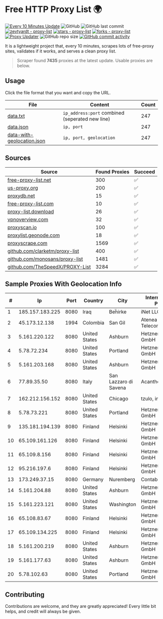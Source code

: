 
# Free HTTP Proxy List 🌍

[![Every 10 Minutes Update](https://github.com/mertguvencli/http-proxy-list/actions/workflows/main.yml/badge.svg?branch=main)](https://github.com/mertguvencli/http-proxy-list/actions/workflows/main.yml)
![GitHub](https://img.shields.io/github/license/mertguvencli/http-proxy-list)
![GitHub last commit](https://img.shields.io/github/last-commit/mertguvencli/http-proxy-list)
[![zevtyardt - proxy-list](https://img.shields.io/static/v1?label=zevtyardt&message=proxy-list&color=blue&logo=github)](https://github.com/zevtyardt/proxy-list "Go to GitHub repo")
[![stars - proxy-list](https://img.shields.io/github/stars/zevtyardt/proxy-list?style=social)](https://github.com/zevtyardt/proxy-list)
[![forks - proxy-list](https://img.shields.io/github/forks/zevtyardt/proxy-list?style=social)](https://github.com/zevtyardt/proxy-list)
[![Proxy Updater](https://github.com/zevtyardt/proxy-list/workflows/Proxy%20Updater/badge.svg)](https://github.com/zevtyardt/proxy-list/actions?query=workflow:"Proxy+Updater")
![GitHub repo size](https://img.shields.io/github/repo-size/zevtyardt/proxy-list)
[![GitHub commit activity](https://img.shields.io/github/commit-activity/m/zevtyardt/proxy-list?logo=commits)](https://github.com/zevtyardt/proxy-list/commits/main)

It is a lightweight project that, every 10 minutes, scrapes lots of free-proxy sites, validates if it works, and serves a clean proxy list.

> Scraper found **7435** proxies at the latest update. Usable proxies are below.

## Usage

Click the file format that you want and copy the URL.

|File|Content|Count|
|----|-------|-----|
|[data.txt](https://raw.githubusercontent.com/mertguvencli/http-proxy-list/main/proxy-list/data.txt)|`ip_address:port` combined (seperated new line)|247|
|[data.json](https://raw.githubusercontent.com/mertguvencli/http-proxy-list/main/proxy-list/data.json)|`ip, port`|247|
|[data-with-geolocation.json](https://raw.githubusercontent.com/mertguvencli/http-proxy-list/main/proxy-list/data-with-geolocation.json)|`ip, port, geolocation`|247|

## Sources

|Source|Found Proxies|Succeed|
|------|-------------|-------|
|[free-proxy-list.net](https://free-proxy-list.net)|300|✅|
|[us-proxy.org](https://www.us-proxy.org)|200|✅|
|[proxydb.net](http://proxydb.net)|15|✅|
|[free-proxy-list.com](https://free-proxy-list.com/?page=&port=&type%5B%5D=http&type%5B%5D=https&up_time=0&search=Search)|10|✅|
|[proxy-list.download](https://www.proxy-list.download/HTTP)|26|✅|
|[vpnoverview.com](https://vpnoverview.com/privacy/anonymous-browsing/free-proxy-servers)|32|✅|
|[proxyscan.io](https://www.proxyscan.io)|100|✅|
|[proxylist.geonode.com](https://proxylist.geonode.com/api/proxy-list?limit=300&page=1&sort_by=lastChecked&sort_type=desc&protocols=http,https)|18|✅|
|[proxyscrape.com](https://api.proxyscrape.com/v2/?request=displayproxies&protocol=http&timeout=10000&country=all&ssl=all&anonymity=all)|1569|✅|
|[github.com/clarketm/proxy-list](https://raw.githubusercontent.com/clarketm/proxy-list/master/proxy-list-raw.txt)|400|✅|
|[github.com/monosans/proxy-list](https://raw.githubusercontent.com/monosans/proxy-list/main/proxies/http.txt)|1481|✅|
|[github.com/TheSpeedX/PROXY-List](https://raw.githubusercontent.com/TheSpeedX/PROXY-List/master/http.txt)|3284|✅|


## Sample Proxies With Geolocation Info

|#|Ip|Port|Country|City|Internet Service Provider|
|-|--|----|-------|----|-------------------------|
|1|185.157.183.225|8080|Iraq|Beḧirke|iNet LLC|
|2|45.173.12.138|1994|Colombia|San Gil|Atenea Telecomunicaciones|
|3|5.161.220.122|8080|United States|Ashburn|Hetzner Online GmbH|
|4|5.78.72.234|8080|United States|Portland|Hetzner Online GmbH|
|5|5.161.203.168|8080|United States|Ashburn|Hetzner Online GmbH|
|6|77.89.35.50|8080|Italy|San Lazzaro di Savena|Acantho Network|
|7|162.212.156.152|8080|United States|Chicago|tzulo, inc.|
|8|5.78.73.221|8080|United States|Portland|Hetzner Online GmbH|
|9|135.181.194.139|8080|Finland|Helsinki|Hetzner Online GmbH|
|10|65.109.161.126|8080|Finland|Helsinki|Hetzner Online GmbH|
|11|65.109.8.156|8080|Finland|Helsinki|Hetzner Online GmbH|
|12|95.216.197.6|8080|Finland|Helsinki|Hetzner Online GmbH|
|13|173.249.37.15|8080|Germany|Nuremberg|Contabo GmbH|
|14|5.161.204.88|8080|United States|Ashburn|Hetzner Online GmbH|
|15|5.161.223.121|8080|United States|Washington|Hetzner Online GmbH|
|16|65.108.83.67|8080|Finland|Helsinki|Hetzner Online GmbH|
|17|65.109.134.225|8080|Finland|Helsinki|Hetzner Online GmbH|
|18|5.161.200.219|8080|United States|Ashburn|Hetzner Online GmbH|
|19|5.161.177.63|8080|United States|Ashburn|Hetzner Online GmbH|
|20|5.78.102.63|8080|United States|Portland|Hetzner Online GmbH|



## Contributing

Contributions are welcome, and they are greatly appreciated! Every
little bit helps, and credit will always be given.

